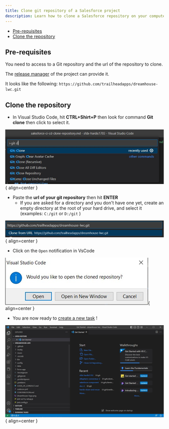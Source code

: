 ```yaml
---
title: Clone git repository of a Salesforce project
description: Learn how to clone a Salesforce repository on your computer
---
```

<!-- markdownlint-disable MD013 -->

- [Pre-requisites](#pre-requisites)
- [Clone the repository](#clone-the-repository)

## Pre-requisites

You need to access to a Git repository and the url of the repository to clone.

The [release manager](salesforce-ci-cd-use.md#release-manager-guide) of the project can provide it.

It looks like the following: `https://github.com/trailheadapps/dreamhouse-lwc.git`

## Clone the repository

- In Visual Studio Code, hit **CTRL+Shirt+P** then look for command **Git clone** then click to select it.

![](assets/images/git-clone-1.jpg){ align=center }

- Paste the **url of your git repository** then hit **ENTER**
  - If you are asked for a directory and you don't have one yet, create an empty directory at the root of your hard drive, and select it (examples: `C:/git` or `D:/git` )

![](assets/images/git-clone-2.jpg){ align=center }

- Click on the `Open` notification in VsCode

![](assets/images/git-clone-3.jpg){ align=center }

- You are now ready to [create a new task](salesforce-ci-cd-create-new-task.md) !

![](assets/images/git-clone-4.jpg){ align=center }

